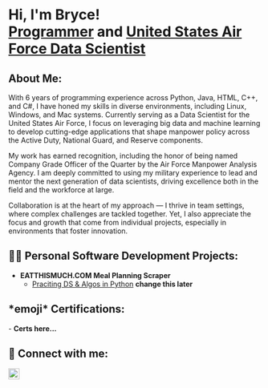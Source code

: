 <h1>Hi, I'm Bryce! <br/><a href="https://github.com/bryce-graffin">Programmer</a> and <a href="https://www.linkedin.com/in/bryce-graffin/">United States Air Force Data Scientist</a></h1>

<h2>About Me:</h2>
  With 6 years of programming experience across Python, Java, HTML, C++, and C#, I have honed my skills in diverse environments, including Linux, Windows, and Mac systems. Currently serving as a Data Scientist for the United States Air Force, I focus on leveraging big data and machine learning to develop cutting-edge applications that shape manpower policy across the Active Duty, National Guard, and Reserve components.

  My work has earned recognition, including the honor of being named Company Grade Officer of the Quarter by the Air Force Manpower Analysis Agency. I am deeply committed to using my military experience to lead and mentor the next generation of data scientists, driving excellence both in the field and the workforce at large.

  Collaboration is at the heart of my approach — I thrive in team settings, where complex challenges are tackled together. Yet, I also appreciate the focus and growth that come from individual projects, especially in environments that foster innovation.

<h2>👨‍💻 Personal Software Development Projects:</h2>

- <b>EATTHISMUCH.COM Meal Planning Scraper</b>
  - [Praciting DS & Algos in Python](https://github.com/joshmadakor1/Algorithms-Practice) **change this later**

<h2>*emoji* Certifications:</h2>
- <b>Certs here...</b>

<h2> 🤳 Connect with me:</h2>

[<img align="left" alt="BryceGraffin | LinkedIn" width="22px" src="https://cdn.jsdelivr.net/npm/simple-icons@v3/icons/linkedin.svg" />][linkedin]

[linkedin]: https://linkedin.com/in/bryce-graffin

<!--
**sugarfreebeverage/sugarfreebeverage** is a ✨ _special_ ✨ repository because its `README.md` (this file) appears on your GitHub profile.

Here are some ideas to get you started:

- 🔭 I’m currently working on ...
- 🌱 I’m currently learning ...
- 👯 I’m looking to collaborate on ...
- 🤔 I’m looking for help with ...
- 💬 Ask me about ...
- 📫 How to reach me: ...
- 😄 Pronouns: ...
- ⚡ Fun fact: ...
-->
